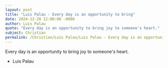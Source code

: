 ```yaml
---
layout: post
title: "Luis Palau - Every day is an opportunity to bring"
date: 2024-12-28 12:00:00 -0000
author: Luis Palau
quote: "Every day is an opportunity to bring joy to someone's heart."
subject: Christian
permalink: /Christian/Luis Palau/Luis Palau - Every day is an opportunity to bring
---
```


Every day is an opportunity to bring joy to someone's heart.

- Luis Palau
